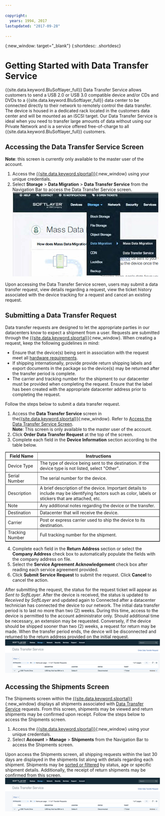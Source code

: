 ```yaml
---

copyright:
  years: 1994, 2017
lastupdated: "2017-09-28"

---
```

{:new_window: target="_blank"}
{:shortdesc: .shortdesc}

# Getting Started with Data Transfer Service

{{site.data.keyword.BluSoftlayer_full}} Data Transfer Service allows customers to send a USB 2.0 or USB 3.0 compatible device and/or CDs and DVDs to a {{site.data.keyword.BluSoftlayer_full}} data center to be connected directly to their network to remotely control the data transfer. The device is housed in a dedicated rack located in the customers data center and will be mounted as an iSCSI target.  Our Data Transfer Service is ideal when you need to transfer large amounts of data without using our Private Network and is a service offered free-of-charge to all {{site.data.keyword.BluSoftlayer_full}} customers.

## Accessing the Data Transfer Service Screen

**Note**: this screen is currently only available to the master user of the account.

1. Access the [{{site.data.keyword.slportal}}](https://control.softlayer.com/){:new_window} using your unique credentials.
2. Select **Storage** > **Data Migration** > **Data Transfer Service** from the Navigation Bar to access the Data Transfer Service screen. <br/>
![Data Transfer Service option in Customer Portal Menu](/images/DTSinControlMenu.PNG)

Upon accessing the Data Transfer Service screen, users may submit a data transfer request, view details regarding a request, view the ticket history associated with the device tracking for a request and cancel an existing request.

## Submitting a Data Transfer Request

Data transfer requests are designed to let the appropriate parties in our datacenters know to expect a shipment from a user. Requests are submitted through the [{{site.data.keyword.slportal}}](https://control.softlayer.com/){:new_window}. When creating a request, keep the following guidelines in mind:

- Ensure that the device(s) being sent in association with the request meet all [hardware requirements](/docs/infrastructure/DataTransferService/data-transfer-service-faq.html).
- If shipping internationally, provide provide return shipping labels and export documents in the package so the device(s) may be returned after the transfer period is complete.
- The carrier and tracking number for the shipment to our datacenter must be provided when completing the request. Ensure that the label has been created with the appropriate datacenter address prior to completing the request.

Follow the steps below to submit a data transfer request.

1. Access the **Data Transfer Service** screen in the[{{site.data.keyword.slportal}}](https://control.softlayer.com/){:new_window}. Refer to [Access the Data Transfer Service Screen](access-data-transfer-service-screen.html). <br/> **Note**: This screen is only available to the master user of the account.
2. Click **Order Data Transfer Request** at the top of the screen.
3. Complete each field in the **Device Information** section according to the table below.
<table border="1"><tbody><tr><th>Field Name</th><th>Instructions</th></tr><tr><td>Device Type</td><td>The type of device being sent to the destination. If the device type is not listed, select "Other".</td></tr><tr><td>Serial Number</td><td> The serial number for the device.</td></tr><tr><td>Description</td><td>A brief description of the device. Important details to include may be identifying factors such as color, labels or stickers that are attached, etc.</td></tr><tr><td>Note</td><td>Any additional notes regarding the device or the transfer.</td></tr><tr><td>Destination</td><td>Datacenter that will receive the device.</td></tr><tr><td>Carrier</td><td>Post or express carrier used to ship the device to its destination.</td></tr><tr><td>Tracking Number</td><td>Full tracking number for the shipment.</td></tr></tbody></table>

4. Complete each field in the **Return Address** section or select the **Company Address** check box to automatically populate the fields with the company address on file.
5. Select the **Service Agreement Acknowledgement** check box after reading each service agreement provided.
6. Click **Submit Service Request** to submit the request. Click **Cancel** to cancel the action.

After submitting the request, the status for the request ticket will appear as *Sent to SoftLayer*. After the device is received, the status is updated to *Received by SoftLayer* and updated again to Connected after a datacenter technician has connected the device to our network. The initial data transfer period is to last no more than two (2) weeks. During this time, access to the device is permitted to the account administrator only. Should additional time be necessary, an extension may be requested. Conversely, if the device should be shipped sooner than two (2) weeks, a request for return may be made. When the transfer period ends, the device will be disconnected and returned to the return address provided on the initial request.
![Example](/images/DTSShipmentScreen1.png)


## Accessing the Shipments Screen

The Shipments screen within the [{{site.data.keyword.slportal}}](https://control.softlayer.com/){:new_window} displays all shipments associated with [Data Transfer Service](index.html) requests. From this screen, shipments may be viewed and return shipments may be confirmed upon receipt. Follow the steps below to access the Shipments screen.

1. Access the [{{site.data.keyword.slportal}}](https://control.softlayer.com/){:new_window} using your unique credentials.
2. Select **Account** > **Manage** > **Shipments** from the Navigation Bar to access the Shipments screen.

Upon access the Shipments screen, all shipping requests within the last 30 days are displayed in the shipments list along with details regarding each shipment. Shipments may be [sorted or filtered](sort-or-filter-shipments-list.html) by status, age or specific shipment details. Additionally, the receipt of return shipments may be confirmed from this screen.
![Shipments Screen](/images/DTSShipmentScreen1.png)
